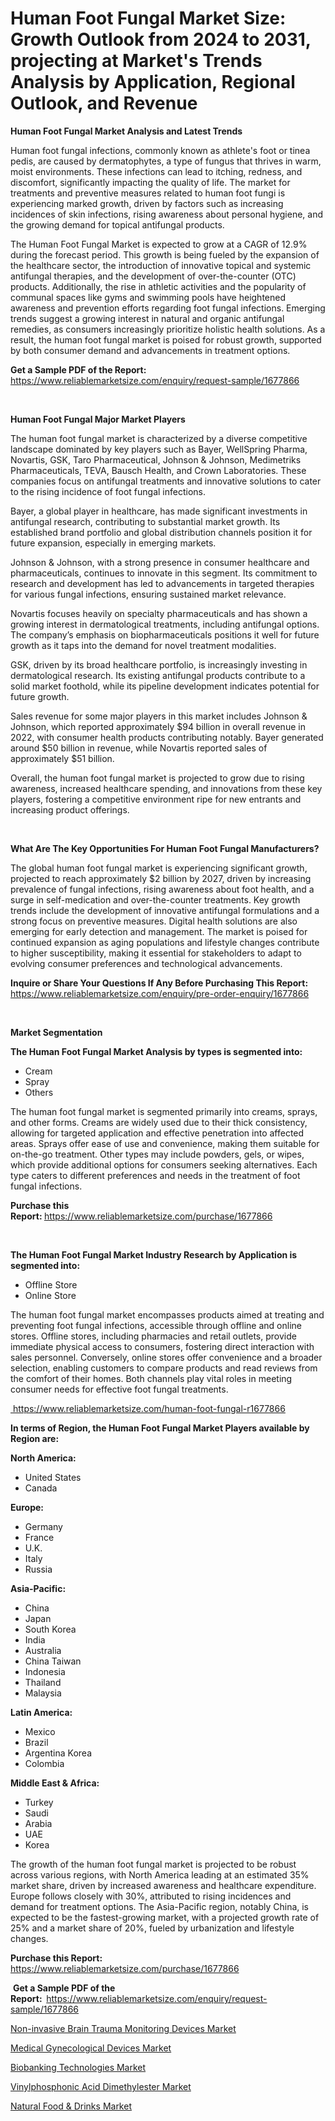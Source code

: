 <p><h1>Human Foot Fungal Market Size: Growth Outlook from 2024 to 2031, projecting at Market's Trends Analysis by Application, Regional Outlook, and Revenue</h1></p><p><strong>Human Foot Fungal Market Analysis and Latest Trends</strong></p>
<p><p>Human foot fungal infections, commonly known as athlete's foot or tinea pedis, are caused by dermatophytes, a type of fungus that thrives in warm, moist environments. These infections can lead to itching, redness, and discomfort, significantly impacting the quality of life. The market for treatments and preventive measures related to human foot fungi is experiencing marked growth, driven by factors such as increasing incidences of skin infections, rising awareness about personal hygiene, and the growing demand for topical antifungal products.</p><p>The Human Foot Fungal Market is expected to grow at a CAGR of 12.9% during the forecast period. This growth is being fueled by the expansion of the healthcare sector, the introduction of innovative topical and systemic antifungal therapies, and the development of over-the-counter (OTC) products. Additionally, the rise in athletic activities and the popularity of communal spaces like gyms and swimming pools have heightened awareness and prevention efforts regarding foot fungal infections. Emerging trends suggest a growing interest in natural and organic antifungal remedies, as consumers increasingly prioritize holistic health solutions. As a result, the human foot fungal market is poised for robust growth, supported by both consumer demand and advancements in treatment options.</p></p>
<p><strong>Get a Sample PDF of the Report:&nbsp;</strong> <a href="https://www.reliablemarketsize.com/enquiry/request-sample/1677866?utm_campaign=1590&utm_medium=2&utm_source=Github&utm_content=ia&utm_term=14102024&utm_id=human-foot-fungal">https://www.reliablemarketsize.com/enquiry/request-sample/1677866</a></p>
<p>&nbsp;</p>
<p><strong>Human Foot Fungal Major Market Players</strong></p>
<p><p>The human foot fungal market is characterized by a diverse competitive landscape dominated by key players such as Bayer, WellSpring Pharma, Novartis, GSK, Taro Pharmaceutical, Johnson & Johnson, Medimetriks Pharmaceuticals, TEVA, Bausch Health, and Crown Laboratories. These companies focus on antifungal treatments and innovative solutions to cater to the rising incidence of foot fungal infections.</p><p>Bayer, a global player in healthcare, has made significant investments in antifungal research, contributing to substantial market growth. Its established brand portfolio and global distribution channels position it for future expansion, especially in emerging markets.</p><p>Johnson & Johnson, with a strong presence in consumer healthcare and pharmaceuticals, continues to innovate in this segment. Its commitment to research and development has led to advancements in targeted therapies for various fungal infections, ensuring sustained market relevance.</p><p>Novartis focuses heavily on specialty pharmaceuticals and has shown a growing interest in dermatological treatments, including antifungal options. The company’s emphasis on biopharmaceuticals positions it well for future growth as it taps into the demand for novel treatment modalities.</p><p>GSK, driven by its broad healthcare portfolio, is increasingly investing in dermatological research. Its existing antifungal products contribute to a solid market foothold, while its pipeline development indicates potential for future growth.</p><p>Sales revenue for some major players in this market includes Johnson & Johnson, which reported approximately $94 billion in overall revenue in 2022, with consumer health products contributing notably. Bayer generated around $50 billion in revenue, while Novartis reported sales of approximately $51 billion.</p><p>Overall, the human foot fungal market is projected to grow due to rising awareness, increased healthcare spending, and innovations from these key players, fostering a competitive environment ripe for new entrants and increasing product offerings.</p></p>
<p>&nbsp;</p>
<p><strong>What Are The Key Opportunities For Human Foot Fungal Manufacturers?</strong></p>
<p><p>The global human foot fungal market is experiencing significant growth, projected to reach approximately $2 billion by 2027, driven by increasing prevalence of fungal infections, rising awareness about foot health, and a surge in self-medication and over-the-counter treatments. Key growth trends include the development of innovative antifungal formulations and a strong focus on preventive measures. Digital health solutions are also emerging for early detection and management. The market is poised for continued expansion as aging populations and lifestyle changes contribute to higher susceptibility, making it essential for stakeholders to adapt to evolving consumer preferences and technological advancements.</p></p>
<p><strong>Inquire or Share Your Questions If Any Before Purchasing This Report:</strong> <a href="https://www.reliablemarketsize.com/enquiry/pre-order-enquiry/1677866?utm_campaign=1590&utm_medium=2&utm_source=Github&utm_content=ia&utm_term=14102024&utm_id=human-foot-fungal">https://www.reliablemarketsize.com/enquiry/pre-order-enquiry/1677866</a></p>
<p>&nbsp;</p>
<p><strong>Market Segmentation</strong></p>
<p><strong>The Human Foot Fungal Market Analysis by types is segmented into:</strong></p>
<p><ul><li>Cream</li><li>Spray</li><li>Others</li></ul></p>
<p><p>The human foot fungal market is segmented primarily into creams, sprays, and other forms. Creams are widely used due to their thick consistency, allowing for targeted application and effective penetration into affected areas. Sprays offer ease of use and convenience, making them suitable for on-the-go treatment. Other types may include powders, gels, or wipes, which provide additional options for consumers seeking alternatives. Each type caters to different preferences and needs in the treatment of foot fungal infections.</p></p>
<p><strong>Purchase this Report:&nbsp;</strong><a href="https://www.reliablemarketsize.com/purchase/1677866?utm_campaign=1590&utm_medium=2&utm_source=Github&utm_content=ia&utm_term=14102024&utm_id=human-foot-fungal">https://www.reliablemarketsize.com/purchase/1677866</a></p>
<p>&nbsp;</p>
<p><strong>The Human Foot Fungal Market Industry Research by Application is segmented into:</strong></p>
<p><ul><li>Offline Store</li><li>Online Store</li></ul></p>
<p><p>The human foot fungal market encompasses products aimed at treating and preventing foot fungal infections, accessible through offline and online stores. Offline stores, including pharmacies and retail outlets, provide immediate physical access to consumers, fostering direct interaction with sales personnel. Conversely, online stores offer convenience and a broader selection, enabling customers to compare products and read reviews from the comfort of their homes. Both channels play vital roles in meeting consumer needs for effective foot fungal treatments.</p></p>
<p><a href="https://www.reliablemarketsize.com/human-foot-fungal-r1677866?utm_campaign=1590&utm_medium=2&utm_source=Github&utm_content=ia&utm_term=14102024&utm_id=human-foot-fungal">&nbsp;https://www.reliablemarketsize.com/human-foot-fungal-r1677866</a></p>
<p><strong>In terms of Region, the Human Foot Fungal Market Players available by Region are:</strong></p>
<p>
    <p> <strong> North America: </strong>
        <ul>
            <li>United States</li>
            <li>Canada</li>
        </ul>
        </p> 
    <p> <strong> Europe: </strong>
        <ul>
            <li>Germany</li>
            <li>France</li>
            <li>U.K.</li>
            <li>Italy</li>
            <li>Russia</li>
        </ul>
        </p> 
    <p> <strong> Asia-Pacific: </strong>
        <ul>
            <li>China</li>
            <li>Japan</li>
            <li>South Korea</li>
            <li>India</li>
            <li>Australia</li>
            <li>China Taiwan</li>
            <li>Indonesia</li>
            <li>Thailand</li>
            <li>Malaysia</li>
        </ul>
        </p> 
    <p> <strong> Latin America: </strong>
        <ul>
            <li>Mexico</li>
            <li>Brazil</li>
            <li>Argentina Korea</li>
            <li>Colombia</li>
        </ul>
        </p> 
    <p> <strong> Middle East & Africa: </strong>
        <ul>
            <li>Turkey</li>
            <li>Saudi</li>
            <li>Arabia</li>
            <li>UAE</li>
            <li>Korea</li>
        </ul>
    </p>
    </p>
<p><p>The growth of the human foot fungal market is projected to be robust across various regions, with North America leading at an estimated 35% market share, driven by increased awareness and healthcare expenditure. Europe follows closely with 30%, attributed to rising incidences and demand for treatment options. The Asia-Pacific region, notably China, is expected to be the fastest-growing market, with a projected growth rate of 25% and a market share of 20%, fueled by urbanization and lifestyle changes.</p></p>
<p><strong>Purchase this Report: </strong><a href="https://www.reliablemarketsize.com/purchase/1677866?utm_campaign=1590&utm_medium=2&utm_source=Github&utm_content=ia&utm_term=14102024&utm_id=human-foot-fungal">https://www.reliablemarketsize.com/purchase/1677866</a></p>
<p>&nbsp;<strong>Get a Sample PDF of the Report:&nbsp;&nbsp;</strong><a href="https://www.reliablemarketsize.com/enquiry/request-sample/1677866?utm_campaign=1590&utm_medium=2&utm_source=Github&utm_content=ia&utm_term=14102024&utm_id=human-foot-fungal">https://www.reliablemarketsize.com/enquiry/request-sample/1677866</a></p>
<p><strong></strong></p>
<p><p><a href="https://www.linkedin.com/pulse/key-drivers-non-invasive-brain-trauma-monitoring-devices-wafnf?trk=public_post_embed_feed-article-content&utm_campaign=1590&utm_medium=2&utm_source=Github&utm_content=ia&utm_term=14102024&utm_id=human-foot-fungal">Non-invasive Brain Trauma Monitoring Devices Market</a></p><p><a href="https://github.com/FlorianWolf90/Market-Research-Report-List-1/blob/main/medical-gynecological-devices-market.md?utm_campaign=1590&utm_medium=2&utm_source=Github&utm_content=ia&utm_term=14102024&utm_id=human-foot-fungal">Medical Gynecological Devices Market</a></p><p><a href="https://www.linkedin.com/pulse/biobanking-technologies-market-trends-focusing-insight-forecast-q0fsf?trk=public_post_embed_feed-article-content&utm_campaign=1590&utm_medium=2&utm_source=Github&utm_content=ia&utm_term=14102024&utm_id=human-foot-fungal">Biobanking Technologies Market</a></p><p><a href="https://www.linkedin.com/pulse/vinylphosphonic-acid-dimethylester-industry-sector-new-technologies-wclof?trk=public_post_embed_feed-article-content&utm_campaign=1590&utm_medium=2&utm_source=Github&utm_content=ia&utm_term=14102024&utm_id=human-foot-fungal">Vinylphosphonic Acid Dimethylester Market</a></p><p><a href="https://www.linkedin.com/pulse/natural-food-drinks-industry-sector-new-technologies-market-nz0jf?trk=public_post_embed_feed-article-content&utm_campaign=1590&utm_medium=2&utm_source=Github&utm_content=ia&utm_term=14102024&utm_id=human-foot-fungal">Natural Food & Drinks Market</a></p></p>